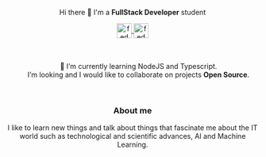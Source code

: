<!--
<p align="center" width="300">
   <img align="center" width="180" src="https://avatars.githubusercontent.com/u/75050231?v=4" />  
   <h3 align="center">FedMG</h3>
</p>
-->


<p align="center">
  Hi there 👋 I'm a <strong>FullStack Developer</strong> student
</p>


<div align="center">  
   <a href="https://www.linkedin.com/in/federico-gonzalia/" target="blank">
    <img align="center" src="https://cdn.jsdelivr.net/npm/simple-icons@3.0.1/icons/linkedin.svg" alt="fedmg linkedin" height="30px" width="30px" />
  </a>
   <a href="https://www.twitter.com/_FedMG" target="blank">
    <img align="center" src="https://cdn.jsdelivr.net/npm/simple-icons@3.0.1/icons/twitter.svg" alt="fedmg twitter" height="30px" width="30px" />
  </a>
</div>

<br />
<br />


<ul align="center" type="none">
  <li>
    🌱 I’m currently learning NodeJS and Typescript.
  </li>
  <li>
    I’m looking and I would like to collaborate on projects <strong>Open Source</strong>.
  </li>
</ul>

<br />

<div align="center">
  <h3>About me</h3>
  <p>
  I like to learn new things and talk about things that fascinate me about the IT world such as technological and scientific advances, AI and Machine Learning.
  </p>
</div>


